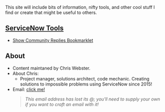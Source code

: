 This site will include bits of information, nifty tools, and other cool stuff I find or create that might be useful to others.



## [ServiceNow Tools](/now-tools.html)
- [Show Community Replies Bookmarklet](/now-tools.html#bookmarklet-community-replies-expander)

## About
* Content maintaned by Chris Webster.
* About Chris: 
    * Project manager, solutions architect, code mechanic. Creating solutions to impossible problems using ServiceNow since 2015!
* Email: [click me!](mailto:github-contact^AT^redstone.email)
     > *This email address has lost its @; you'll need to supply your own if you want to craft an email with it!* 
